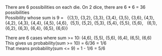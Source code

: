 There are 6 possibilities on each die. On 2 dice, there are 6 * 6 = 36 possibilities<br>
Possibility whose sum is 9 = 
‌‌ ‌‌‌‌‌ {{3,1}, {3,2}, {3,3}, {3,4}, {3,5}, {3,6},
   {4,1}, {4,2}, {4,3}, {4,4}, {4,5}, {4,6},
‌‌‌   {5,1}, {5,2}, {5,3}, {5,4}, {5,5}, {5,6},
‌‌‌ ‌  {6,1}, {6,2}, {6,3}, {6,4}, {6,5}, {6,6}}

There are 6 cases where sum >= 10: (4,6), (5,5), (5,6), (6,4), (6,5), (6,6)<br>
This gives us probability(sum >= 10) = 6/36 = 1/6<br>
That means probability(sum <= 9) = 1 - 1/6 = 5/6
